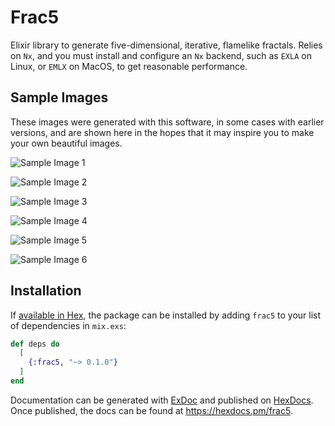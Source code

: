 # Frac5

Elixir library to generate five-dimensional, iterative, flamelike fractals.
Relies on `Nx`, and you must install and configure an `Nx` backend, such as
`EXLA` on Linux, or `EMLX` on MacOS, to get reasonable performance.

## Sample Images

These images were generated with this software, in some cases with earlier
versions, and are shown here in the hopes that it may inspire you to make
your own beautiful images.

![Sample Image 1](https://github.com/KeithFrost/frac5/blob/main/images/sample1.png)

![Sample Image 2](https://github.com/KeithFrost/frac5/blob/main/images/sample2.png)

![Sample Image 3](https://github.com/KeithFrost/frac5/blob/main/images/sample3.png)

![Sample Image 4](https://github.com/KeithFrost/frac5/blob/main/images/sample4.png)

![Sample Image 5](https://github.com/KeithFrost/frac5/blob/main/images/sample5.png)

![Sample Image 6](https://github.com/KeithFrost/frac5/blob/main/images/sample6.png)

## Installation

If [available in Hex](https://hex.pm/docs/publish), the package can be installed
by adding `frac5` to your list of dependencies in `mix.exs`:

```elixir
def deps do
  [
    {:frac5, "~> 0.1.0"}
  ]
end
```

Documentation can be generated with [ExDoc](https://github.com/elixir-lang/ex_doc)
and published on [HexDocs](https://hexdocs.pm). Once published, the docs can
be found at <https://hexdocs.pm/frac5>.
